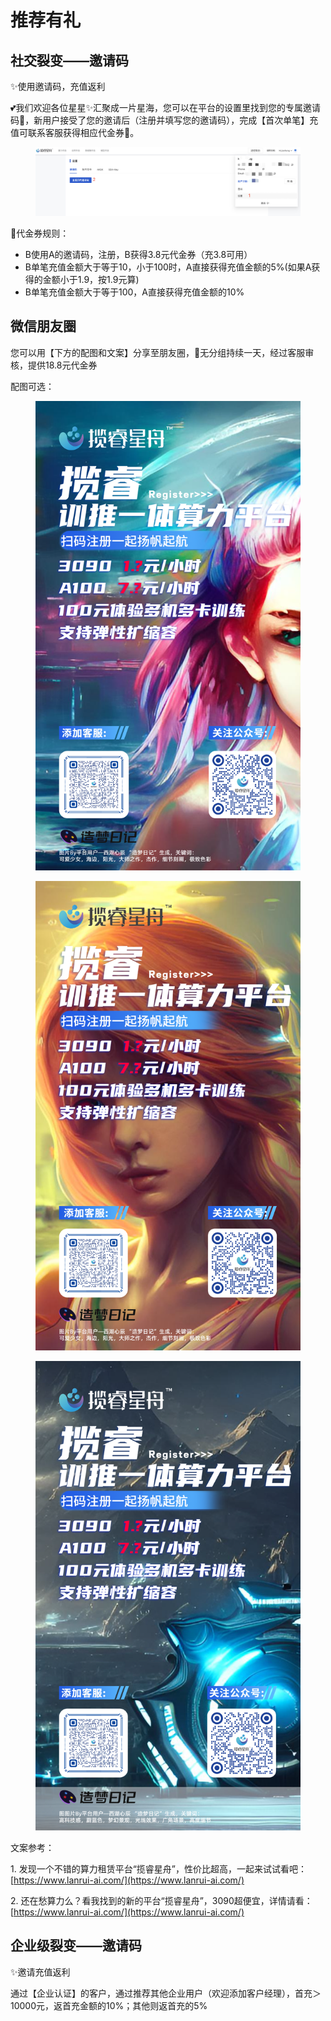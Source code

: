 # 推荐有礼

## 社交裂变——邀请码

✨使用邀请码，充值返利

💕我们欢迎各位星星✨汇聚成一片星海，您可以在平台的设置里找到您的专属邀请码📨，新用户接受了您的邀请后（注册并填写您的邀请码），完成【首次单笔】充值可联系客服获得相应代金券🎫。

<figure><img src="../.gitbook/assets/image (97).png" alt=""><figcaption></figcaption></figure>

🔱代金券规则：

* B使用A的邀请码，注册，B获得3.8元代金券（充3.8可用）
* B单笔充值金额大于等于10，小于100时，A直接获得充值金额的5%(如果A获得的金额小于1.9，按1.9元算)
* B单笔充值金额大于等于100，A直接获得充值金额的10%



## 微信朋友圈

您可以用【下方的配图和文案】分享至朋友圈，🔅无分组持续一天，经过客服审核，提供18.8元代金券

配图可选：

<figure><img src="../.gitbook/assets/image (79).png" alt=""><figcaption></figcaption></figure>

<figure><img src="../.gitbook/assets/image (99).png" alt=""><figcaption></figcaption></figure>

<figure><img src="../.gitbook/assets/image (32).png" alt=""><figcaption></figcaption></figure>

文案参考：

1\.  发现一个不错的算力租赁平台“揽睿星舟”，性价比超高，一起来试试看吧：[https://www.lanrui-ai.com/](https://www.lanrui-ai.com/)

2\.  还在愁算力么？看我找到的新的平台“揽睿星舟”，3090超便宜，详情请看：[https://www.lanrui-ai.com/](https://www.lanrui-ai.com/)



## 企业级裂变——邀请码

✨邀请充值返利

通过【企业认证】的客户，通过推荐其他企业用户（欢迎添加客户经理），首充＞10000元，返首充金额的10%；其他则返首充的5%





